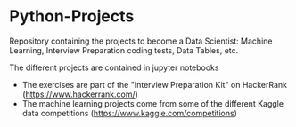 # Python-Projects
Repository containing the projects to become a Data Scientist: Machine Learning, Interview Preparation coding tests, Data Tables, etc.

The different projects are contained in jupyter notebooks

- The exercises are part of the "Interview Preparation Kit" on HackerRank (https://www.hackerrank.com/)
- The machine learning projects come from some of the different Kaggle data competitions (https://www.kaggle.com/competitions)
